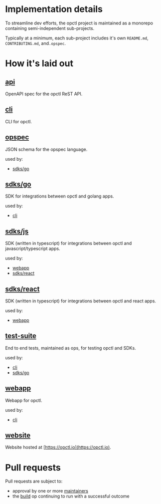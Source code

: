 # Implementation details
To streamline dev efforts, the opctl project is maintained as a monorepo containing semi-independent sub-projects.

Typically at a minimum, each sub-project includes it's own `README.md`, `CONTRIBUTING.md`, and`.opspec`. 

# How it's laid out

## [api](api)
OpenAPI spec for the opctl ReST API.

## [cli](cli)
CLI for opctl.

## [opspec](opspec)
JSON schema for the opspec language.

used by:
- [sdks/go](sdks/go)

## [sdks/go](sdks/go)
SDK for integrations between opctl and golang apps.

used by:
- [cli](cli)

## [sdks/js](sdks/js)
SDK (written in typescript) for integrations between opctl and javascript/typescript apps.

used by:
- [webapp](webapp)
- [sdks/react](sdks/react)

## [sdks/react](sdks/react)
SDK (written in typescript) for integrations between opctl and react apps.

used by:
- [webapp](webapp)

## [test-suite](test-suite)
End to end tests, maintained as ops, for testing opctl and SDKs.

used by:
- [cli](cli)
- [sdks/go](sdks/go)

## [webapp](webapp)
Webapp for opctl.

used by:
- [cli](cli)

## [website](website)
Website hosted at [https://opctl.io](https://opctl.io).

# Pull requests
Pull requests are subject to:

- approval by one or more [maintainers](https://github.com/orgs/opctl/teams/maintainers/members)
- the [build](.opspec/build) op continuing to run with a successful outcome